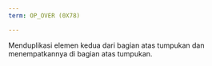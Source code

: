 ```yaml
---
term: OP_OVER (0X78)

---
```

Menduplikasi elemen kedua dari bagian atas tumpukan dan menempatkannya di bagian atas tumpukan.